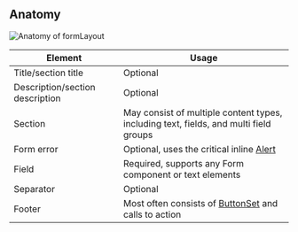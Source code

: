 ## Anatomy

![Anatomy of formLayout](/assets/components/form/layout/form-anatomy-expanded.png)

| Element          | Usage                                           |
|------------------|-------------------------------------------------|
| Title/section title           | Optional                                        |
| Description/section description      | Optional                                        |
| Section          | May consist of multiple content types, including text, fields, and multi field groups |
| Form error       | Optional, uses the critical inline [Alert](components/alert#status-alerts)                                       |
| Field            | Required, supports any Form component or text elements               |
| Separator        | Optional                                        |
| Footer           | Most often consists of [ButtonSet](components/button-set) and calls to action |

